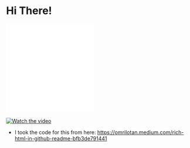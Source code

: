 # Hi There!
![](./image.svg)

[![Watch the video](https://i.imgur.com/vKb2F1B.png)](https://doh.wa.gov/emergencies/covid-19/data-dashboard)

- I took the code for this from here: https://omrilotan.medium.com/rich-html-in-github-readme-bfb3de791441
